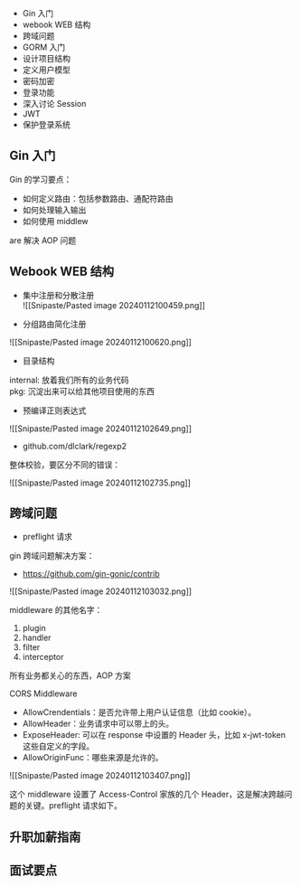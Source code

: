 - Gin 入门
- webook WEB 结构
- 跨域问题
- GORM 入门
- 设计项目结构
- 定义用户模型
- 密码加密
- 登录功能
- 深入讨论 Session
- JWT
- 保护登录系统

## Gin 入门

Gin 的学习要点：

- 如何定义路由：包括参数路由、通配符路由
- 如何处理输入输出
- 如何使用 middlew

are 解决 AOP 问题

## Webook WEB 结构

- 集中注册和分散注册  
![[Snipaste/Pasted image 20240112100459.png]]

- 分组路由简化注册

![[Snipaste/Pasted image 20240112100620.png]]

- 目录结构

internal: 放着我们所有的业务代码  
pkg: 沉淀出来可以给其他项目使用的东西

- 预编译正则表达式

![[Snipaste/Pasted image 20240112102649.png]]

- github.com/dlclark/regexp2

整体校验，要区分不同的错误：

![[Snipaste/Pasted image 20240112102735.png]]

## 跨域问题

- preflight 请求

gin 跨域问题解决方案：

- https://github.com/gin-gonic/contrib

![[Snipaste/Pasted image 20240112103032.png]]

middleware 的其他名字：

1. plugin
2. handler
3. filter
4. interceptor

所有业务都关心的东西，AOP 方案

CORS Middleware

- AllowCrendentials：是否允许带上用户认证信息（比如 cookie）。
- AllowHeader：业务请求中可以带上的头。
- ExposeHeader: 可以在 response 中设置的 Header 头，比如 x-jwt-token 这些自定义的字段。
- AllowOriginFunc：哪些来源是允许的。

![[Snipaste/Pasted image 20240112103407.png]]

这个 middleware 设置了 Access-Control 家族的几个 Header，这是解决跨越问题的关键。preflight 请求如下。

## 升职加薪指南

## 面试要点
